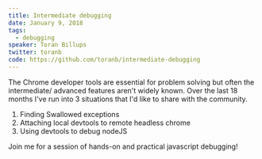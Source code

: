 ```yaml
---
title: Intermediate debugging
date: January 9, 2018
tags:
  - debugging
speaker: Toran Billups
twitter: toranb
code: https://github.com/toranb/intermediate-debugging
---
```


The Chrome developer tools are essential for problem solving but often the intermediate/ advanced features aren't widely known. Over the last 18 months I've run into 3 situations that I'd like to share with the community.

1. Finding Swallowed exceptions
1. Attaching local devtools to remote headless chrome
1. Using devtools to debug nodeJS

Join me for a session of hands-on and practical javascript debugging!
